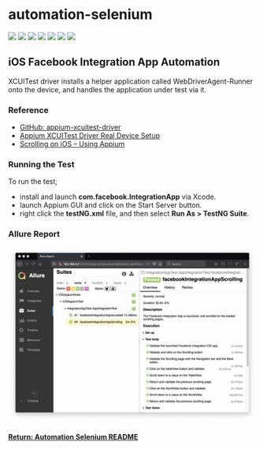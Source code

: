 # automation-selenium

[<img src="https://img.shields.io/badge/-Selenium-brightgreen">](https://www.selenium.dev/) [<img src="https://img.shields.io/badge/-Maven-orangered">](hhttps://maven.apache.org/) [<img src="https://img.shields.io/badge/-Eclipse_IDE-orange">](https://www.eclipse.org/) [<img src="https://img.shields.io/badge/-Java-darkred">](https://www.java.com/en/) [<img src="https://img.shields.io/badge/-TestNG-sandybrown">](https://testng.org/doc/index.html) [<img src="https://img.shields.io/badge/-Appium-blue">](https://appium.io/) [<img src="https://img.shields.io/badge/-iOS-grey">](https://developer.apple.com/)

## iOS Facebook Integration App Automation
XCUITest driver installs a helper application called WebDriverAgent-Runner onto the device, and handles the application under test via it.

### Reference
- [GitHub: appium-xcuitest-driver](https://github.com/appium/appium-xcuitest-driver)
- [Appium XCUITest Driver Real Device Setup](http://appium.io/docs/en/drivers/ios-xcuitest-real-devices/#appium-xcuitest-driver-real-device-setup)
- [Scrolling on iOS – Using Appium](https://developers.perfectomobile.com/pages/viewpage.action?pageId=25199704)

### Running the Test
To run the test;
- install and launch __com.facebook.IntegrationApp__ via Xcode.
- launch Appium GUI and click on the Start Server button.
- right click the __testNG.xml__ file, and then select __Run As > TestNG Suite__.

### Allure Report
<img src="allureReport.jpg">

#### [Return: Automation Selenium README](../README.md)